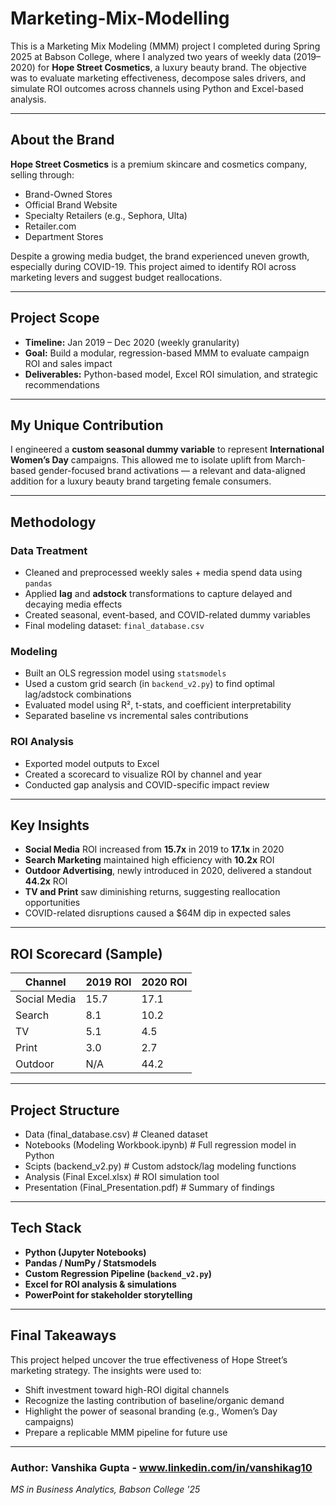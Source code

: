 # Marketing-Mix-Modelling
This is a Marketing Mix Modeling (MMM) project I completed during Spring 2025 at Babson College, where I analyzed two years of weekly data (2019–2020) for **Hope Street Cosmetics**, a luxury beauty brand. The objective was to evaluate marketing effectiveness, decompose sales drivers, and simulate ROI outcomes across channels using Python and Excel-based analysis.

---

## About the Brand

**Hope Street Cosmetics** is a premium skincare and cosmetics company, selling through:

-  Brand-Owned Stores  
-  Official Brand Website  
-  Specialty Retailers (e.g., Sephora, Ulta)  
-  Retailer.com  
-  Department Stores  

Despite a growing media budget, the brand experienced uneven growth, especially during COVID-19. This project aimed to identify ROI across marketing levers and suggest budget reallocations.

---

##  Project Scope

-  **Timeline:** Jan 2019 – Dec 2020 (weekly granularity)  
-  **Goal:** Build a modular, regression-based MMM to evaluate campaign ROI and sales impact  
-  **Deliverables:** Python-based model, Excel ROI simulation, and strategic recommendations

---

##  My Unique Contribution

I engineered a **custom seasonal dummy variable** to represent **International Women’s Day** campaigns. This allowed me to isolate uplift from March-based gender-focused brand activations — a relevant and data-aligned addition for a luxury beauty brand targeting female consumers.

---

##  Methodology

###  Data Treatment
- Cleaned and preprocessed weekly sales + media spend data using `pandas`  
- Applied **lag** and **adstock** transformations to capture delayed and decaying media effects  
- Created seasonal, event-based, and COVID-related dummy variables  
- Final modeling dataset: `final_database.csv`

###  Modeling
- Built an OLS regression model using `statsmodels`  
- Used a custom grid search (in `backend_v2.py`) to find optimal lag/adstock combinations  
- Evaluated model using R², t-stats, and coefficient interpretability  
- Separated baseline vs incremental sales contributions

###  ROI Analysis
- Exported model outputs to Excel  
- Created a scorecard to visualize ROI by channel and year  
- Conducted gap analysis and COVID-specific impact review

---

## Key Insights

- **Social Media** ROI increased from **15.7x** in 2019 to **17.1x** in 2020  
- **Search Marketing** maintained high efficiency with **10.2x** ROI  
- **Outdoor Advertising**, newly introduced in 2020, delivered a standout **44.2x** ROI  
- **TV and Print** saw diminishing returns, suggesting reallocation opportunities  
- COVID-related disruptions caused a $64M dip in expected sales  

---

##  ROI Scorecard (Sample)

| Channel         | 2019 ROI | 2020 ROI |
|----------------|----------|----------|
| Social Media    | 15.7     | 17.1  
| Search          | 8.1      | 10.2  
| TV              | 5.1      | 4.5  
| Print           | 3.0      | 2.7  
| Outdoor         | N/A      | 44.2  

---

##  Project Structure
- Data (final_database.csv) # Cleaned dataset
- Notebooks (Modeling Workbook.ipynb) # Full regression model in Python
- Scipts (backend_v2.py) # Custom adstock/lag modeling functions
- Analysis (Final Excel.xlsx) # ROI simulation tool
- Presentation (Final_Presentation.pdf) # Summary of findings

---

##  Tech Stack

- **Python (Jupyter Notebooks)**  
- **Pandas / NumPy / Statsmodels**  
- **Custom Regression Pipeline (`backend_v2.py`)**  
- **Excel for ROI analysis & simulations**  
- **PowerPoint for stakeholder storytelling**

---

##  Final Takeaways

This project helped uncover the true effectiveness of Hope Street’s marketing strategy. The insights were used to:

- Shift investment toward high-ROI digital channels  
- Recognize the lasting contribution of baseline/organic demand  
- Highlight the power of seasonal branding (e.g., Women’s Day campaigns)  
- Prepare a replicable MMM pipeline for future use

---

###  Author: Vanshika Gupta - www.linkedin.com/in/vanshikag10
*MS in Business Analytics, Babson College '25*  

